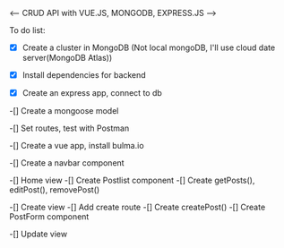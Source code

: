 <-- CRUD API with VUE.JS, MONGODB, EXPRESS.JS -->

To do list:

-[x] Create a cluster in MongoDB
(Not local mongoDB, I'll use cloud date server(MongoDB Atlas))

-[x] Install dependencies for backend

-[x] Create an express app, connect to db

-[] Create a mongoose model

-[] Set routes, test with Postman

-[] Create a vue app, install bulma.io

-[] Create a navbar component

-[] Home view
  -[] Create Postlist component
    -[] Create getPosts(),
               editPost(),
               removePost()

-[] Create view
  -[] Add create route
  -[] Create createPost()
  -[] Create PostForm component

-[] Update view
               